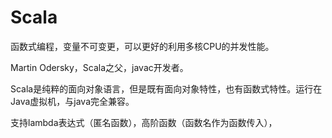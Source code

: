 # Scala

函数式编程，变量不可变更，可以更好的利用多核CPU的并发性能。

Martin Odersky，Scala之父，javac开发者。

Scala是纯粹的面向对象语言，但是既有面向对象特性，也有函数式特性。运行在Java虚拟机，与java完全兼容。

支持lambda表达式（匿名函数），高阶函数（函数名作为函数传入），



